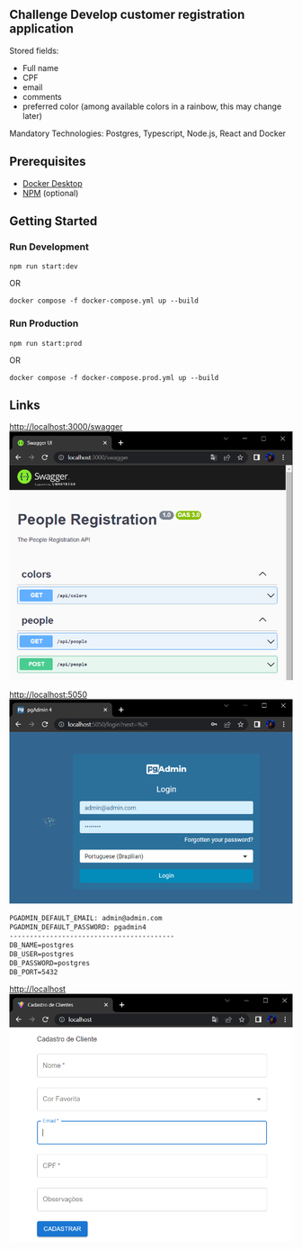 ## Challenge Develop customer registration application

Stored fields:

- Full name
- CPF
- email
- comments
- preferred color (among available colors in a rainbow, this may change later)

Mandatory Technologies: Postgres, Typescript, Node.js, React and Docker

## Prerequisites

- [Docker Desktop](https://docs.docker.com/desktop/)
- [NPM](https://www.npmjs.com/) (optional)

## Getting Started

### Run Development

```
npm run start:dev
```

OR

```
docker compose -f docker-compose.yml up --build
```

### Run Production

```
npm run start:prod
```

OR

```
docker compose -f docker-compose.prod.yml up --build
```

## Links

[http://localhost:3000/swagger](http://localhost:3000/swagger)
![Swagger](.infragenie/swagger.png)

[http://localhost:5050](http://localhost:5050)
![Swagger](.infragenie/pgadmin.png)

```
PGADMIN_DEFAULT_EMAIL: admin@admin.com
PGADMIN_DEFAULT_PASSWORD: pgadmin4
-----------------------------------------
DB_NAME=postgres
DB_USER=postgres
DB_PASSWORD=postgres
DB_PORT=5432
```

[http://localhost](http://localhost)
![Swagger](.infragenie/page.png)
